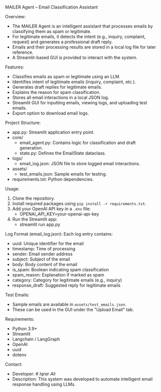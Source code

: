 MAILER Agent – Email Classification Assistant

Overview:
- The MAILER Agent is an intelligent assistant that processes emails by classifying them as spam or legitimate.
- For legitimate emails, it detects the intent (e.g., inquiry, complaint, request) and generates a professional draft reply.
- Emails and their processing results are stored in a local log file for later reference.
- A Streamlit-based GUI is provided to interact with the system.

Features:
- Classifies emails as spam or legitimate using an LLM.
- Identifies intent of legitimate emails (inquiry, complaint, etc.).
- Generates draft replies for legitimate emails.
- Explains the reason for spam classification.
- Stores all email interactions in a local JSON log.
- Streamlit GUI for inputting emails, viewing logs, and uploading test emails.
- Export option to download email logs.

Project Structure:
- app.py: Streamlit application entry point.
- core/
  - email_agent.py: Contains logic for classification and draft generation.
  - state.py: Defines the EmailState dataclass.
- logs/
  - email_log.json: JSON file to store logged email interactions.
- assets/
  - test_emails.json: Sample emails for testing.
- requirements.txt: Python dependencies.

Usage:
1. Clone the repository.
2. Install required packages using `pip install -r requirements.txt`.
3. Add your OpenAI API key in a `.env` file:
   - OPENAI_API_KEY=your-openai-api-key
4. Run the Streamlit app:
   - streamlit run app.py

Log Format (email_log.json):
Each log entry contains:
- uuid: Unique identifier for the email
- timestamp: Time of processing
- sender: Email sender address
- subject: Subject of the email
- body: Body content of the email
- is_spam: Boolean indicating spam classification
- spam_reason: Explanation if marked as spam
- category: Category for legitimate emails (e.g., inquiry)
- response_draft: Suggested reply for legitimate emails

Test Emails:
- Sample emails are available in `assets/test_emails.json`.
- These can be used in the GUI under the "Upload Email" tab.

Requirements:
- Python 3.9+
- Streamlit
- Langchain / LangGraph
- OpenAI
- uuid
- dotenv

Contact:
- Developer: # *Iqrar Ali*
- Description: This system was developed to automate intelligent email response handling using LLMs.

